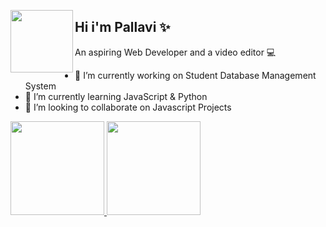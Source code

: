 



<p><img align="left" src="https://media0.giphy.com/media/AqcfW6opza0r1eznPc/giphy.gif?cid=790b761110536131319f050d455bb43990ddc15b21a7e526&rid=giphy.gif&ct=s" width="100" height="100">
<h2 align="left">Hi i'm Pallavi &#10024</h2></p>
<p align ="left">An aspiring Web Developer and a video editor &#128187</p>






 - 🔭 I’m currently working on Student Database Management System
 - 🌱 I’m currently learning JavaScript & Python
 - 👀 I’m looking to collaborate on Javascript Projects

<div>
  <a href="https://github.com/mayaralbueno">
  <img height="150em" src="https://github-readme-stats.vercel.app/api?username=PallaviSrivastavaa&show_icons=true&theme=radical&include_all_commits=true&count_private=true"/>
  <img height="150em" src="https://github-readme-stats.vercel.app/api/top-langs/?username=PallaviSrivastavaa&layout=compact&langs_count=7&theme=radical"/>
</div>  

